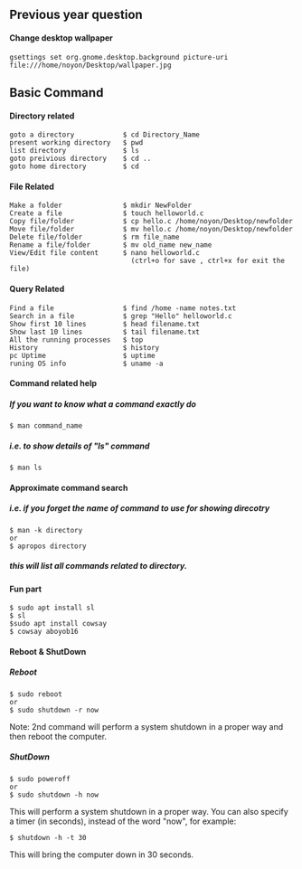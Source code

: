 
## Previous year question

#### Change desktop wallpaper
```
gsettings set org.gnome.desktop.background picture-uri file:///home/noyon/Desktop/wallpaper.jpg
```

## Basic Command

#### Directory related

``` 
goto a directory            $ cd Directory_Name
present working directory   $ pwd
list directory              $ ls
goto preivious directory    $ cd ..
goto home directory         $ cd
```


#### File Related
```
Make a folder               $ mkdir NewFolder
Create a file               $ touch helloworld.c
Copy file/folder            $ cp hello.c /home/noyon/Desktop/newfolder
Move file/folder            $ mv hello.c /home/noyon/Desktop/newfolder
Delete file/folder          $ rm file_name
Rename a file/folder        $ mv old_name new_name
View/Edit file content      $ nano helloworld.c
                              (ctrl+o for save , ctrl+x for exit the file)
```

#### Query Related
```
Find a file                 $ find /home -name notes.txt
Search in a file            $ grep "Hello" helloworld.c
Show first 10 lines         $ head filename.txt
Show last 10 lines          $ tail filename.txt
All the running processes   $ top
History                     $ history
pc Uptime                   $ uptime
runing OS info              $ uname -a

```
#### Command related help 


##### If you want to know what a command exactly do
```
$ man command_name

```
##### i.e. to show details of "ls" command
```
$ man ls
```
#### Approximate command search
##### i.e. if you forget the name of command to use for showing direcotry  
```
$ man -k directory
or
$ apropos directory
```
##### this will list all commands related to directory.


#### Fun part
```
$ sudo apt install sl
$ sl
$sudo apt install cowsay
$ cowsay aboyob16
```
#### Reboot & ShutDown
##### Reboot
```
$ sudo reboot
or
$ sudo shutdown -r now 
```
Note: 2nd command will perform a system shutdown in a proper way and then reboot the computer.
##### ShutDown
```
$ sudo poweroff
or
$ sudo shutdown -h now 
```
This will perform a system shutdown in a proper way. You can also specify a timer (in seconds), instead of the word "now", for example: 
```
$ shutdown -h -t 30
```
This will bring the computer down in 30 seconds.




